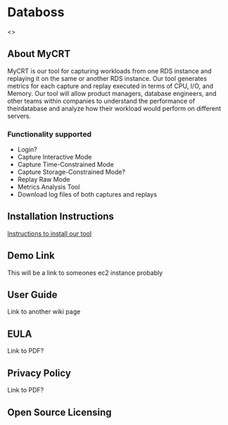 # Databoss
<<need some sort of intro here>>

## About MyCRT
MyCRT is our tool for capturing workloads from one RDS instance and replaying it on the same or another RDS instance. Our tool generates metrics for each capture and replay executed in terms of CPU, I/O, and Memory. Our tool will allow product managers, database engineers, and other teams within companies to understand the performance of theirdatabase and analyze how their workload would perform on different servers.

### Functionality supported
* Login?
* Capture Interactive Mode
* Capture Time-Constrained Mode
* Capture Storage-Constrained Mode?
* Replay Raw Mode
* Metrics Analysis Tool
* Download log files of both captures and replays

## Installation Instructions

[Instructions to install our tool](https://github.com/CPSECapstone/Databoss/wiki/Setting-Up-With-EC2-and-IAM)

## Demo Link 

This will be a link to someones ec2 instance probably

## User Guide

Link to another wiki page


## EULA

Link to PDF?

## Privacy Policy

Link to PDF?

## Open Source Licensing



